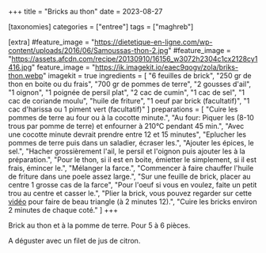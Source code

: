 +++
title = "Bricks au thon"
date = 2023-08-27

[taxonomies]
categories = ["entree"]
tags = ["maghreb"]

[extra]
#feature_image = "https://dietetique-en-ligne.com/wp-content/uploads/2016/06/Samoussas-thon-2.jpg"
#feature_image = "https://assets.afcdn.com/recipe/20130910/16156_w3072h2304c1cx2128cy1416.jpg"
feature_image = "https://ik.imagekit.io/eaec9qogv/zola/briks-thon.webp"
imagekit = true
ingredients = [
  "6 feuilles de brick",
  "250 gr de thon en boite ou du frais",
  "700 gr de pommes de terre",
  "2 gousses d'ail",
  "1 oignon",
  "1 poignée de persil plat",
  "2 cac de cumin",
  "1 cac de sel",
  "1 cac de coriande moulu",
  "huile de friture",
  "1 oeuf par brick (facultatif)",
  "1 cac d'harissa ou 1 piment vert (facultatif)"
]
preparations = [
  "Cuire les pommes de terre au four ou à la cocotte minute.",
  "Au four: Piquer les (8-10 trous par pomme de terre) et enfourner à 210°C pendant 45 min.",
  "Avec une cocotte minute devrait prendre entre 12 et 15 minutes",
  "Eplucher les pommes de terre puis dans un saladier, écraser les.",
  "Ajouter les épices, le sel.",
  "Hacher grossièrement l'ail, le persil et l'oignon puis ajouter les à la préparation.",
  "Pour le thon, si il est en boite, émietter le simplement, si il est frais, émincer le.",
  "Mélanger la farce.",
  "Commencer à faire chauffer l'huile de friture dans une poele assez large.",
  "Sur une feuille de brick, placer au centre 1 grosse cas de la farce",
  "Pour l'oeuf si vous en voulez, faite un petit trou au centre et casser le.",
  "Plier la brick, vous pouvez regarder sur cette <a class='link' href='https://yewtu.be/watch?v=9gLKs5o7zo4'>vidéo</a> pour faire de beau triangle (à 2 minutes 12).",
  "Cuire les bricks environ 2 minutes de chaque coté."
]
+++

Brick au thon et à la pomme de terre. Pour 5 à 6 pièces.  

A déguster avec un filet de jus de citron.
